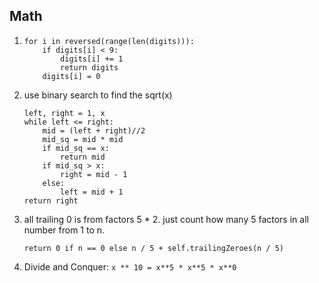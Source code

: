 ## Math

1. 	```
	for i in reversed(range(len(digits))):
		if digits[i] < 9:
			digits[i] += 1
			return digits
		digits[i] = 0
	```

1. use binary search to find the sqrt(x)
	```
	left, right = 1, x
	while left <= right:
		mid = (left + right)//2
		mid_sq = mid * mid
		if mid_sq == x:
			return mid
		if mid_sq > x:
			right = mid - 1
		else:
			left = mid + 1
	return right
	```

1. all trailing 0 is from factors 5 * 2. just count how many 5 factors in all number from 1 to n.
	```
	return 0 if n == 0 else n / 5 + self.trailingZeroes(n / 5)
	```

1. Divide and Conquer: `x ** 10 = x**5 * x**5 * x**0`
